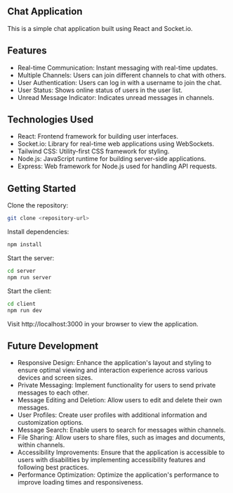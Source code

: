 ## Chat Application

This is a simple chat application built using React and Socket.io.

## Features

- Real-time Communication: Instant messaging with real-time updates.
- Multiple Channels: Users can join different channels to chat with others.
- User Authentication: Users can log in with a username to join the chat.
- User Status: Shows online status of users in the user list.
- Unread Message Indicator: Indicates unread messages in channels.

## Technologies Used

- React: Frontend framework for building user interfaces.
- Socket.io: Library for real-time web applications using WebSockets.
- Tailwind CSS: Utility-first CSS framework for styling.
- Node.js: JavaScript runtime for building server-side applications.
- Express: Web framework for Node.js used for handling API requests.

## Getting Started

Clone the repository:

```bash
git clone <repository-url>
```

Install dependencies:

```bash
npm install
```

Start the server:

```bash
cd server
npm run server
```

Start the client:

```bash
cd client
npm run dev
```

Visit http://localhost:3000 in your browser to view the application.

## Future Development

- Responsive Design: Enhance the application's layout and styling to ensure optimal viewing and interaction experience across various devices and screen sizes.
- Private Messaging: Implement functionality for users to send private messages to each other.
- Message Editing and Deletion: Allow users to edit and delete their own messages.
- User Profiles: Create user profiles with additional information and customization options.
- Message Search: Enable users to search for messages within channels.
- File Sharing: Allow users to share files, such as images and documents, within channels.
- Accessibility Improvements: Ensure that the application is accessible to users with disabilities by implementing accessibility features and following best practices.
- Performance Optimization: Optimize the application's performance to improve loading times and responsiveness.
